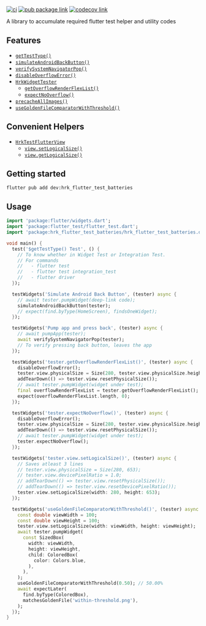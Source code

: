 [![ci][ci-badge]][ci-link]
[![pub package link][pub-badge]][pub-link]
[![codecov link][codecov-badge]][codecov-link]

A library to accumulate required flutter test helper and utility codes

## Features

- [`getTestType()`]
- [`simulateAndroidBackButton()`]
- [`verifySystemNavigatorPop()`]
- [`disableOverflowError()`]
- [`HrkWidgetTester`]
  - [`getOverflowRenderFlexList()`]
  - [`expectNoOverflow()`]
- [`precacheAllImages()`]
- [`useGoldenFileComparatorWithThreshold()`]

## Convenient Helpers

- [`HrkTestFlutterView`]
  - [`view.setLogicalSize()`]
  - [`view.getLogicalSize()`]

## Getting started

```console
flutter pub add dev:hrk_flutter_test_batteries
```

## Usage

```dart
import 'package:flutter/widgets.dart';
import 'package:flutter_test/flutter_test.dart';
import 'package:hrk_flutter_test_batteries/hrk_flutter_test_batteries.dart';

void main() {
  test('$getTestType() Test', () {
    // To know whether in Widget Test or Integration Test.
    // For commands
    //   - flutter test
    //   - flutter test integration_test
    //   - flutter driver
  });

  testWidgets('Simulate Android Back Button', (tester) async {
    // await tester.pumpWidget(deep-link code);
    simulateAndroidBackButton(tester);
    // expect(find.byType(HomeScreen), findsOneWidget);
  });

  testWidgets('Pump app and press back', (tester) async {
    // await pumpApp(tester);
    await verifySystemNavigatorPop(tester);
    // To verify pressing back button, leaves the app
  });

  testWidgets('tester.getOverflowRenderFlexList()', (tester) async {
    disableOverflowError();
    tester.view.physicalSize = Size(280, tester.view.physicalSize.height);
    addTearDown(() => tester.view.resetPhysicalSize());
    // await tester.pumpWidget(widget under test);
    final overflowRenderFlexList = tester.getOverflowRenderFlexList();
    expect(overflowRenderFlexList.length, 0);
  });

  testWidgets('tester.expectNoOverflow()', (tester) async {
    disableOverflowError();
    tester.view.physicalSize = Size(280, tester.view.physicalSize.height);
    addTearDown(() => tester.view.resetPhysicalSize());
    // await tester.pumpWidget(widget under test);
    tester.expectNoOverflow();
  });

  testWidgets('tester.view.setLogicalSize()', (tester) async {
    // Saves atleast 3 lines
    // tester.view.physicalSize = Size(280, 653);
    // tester.view.devicePixelRatio = 1.0;
    // addTearDown(() => tester.view.resetPhysicalSize());
    // addTearDown(() => tester.view.resetDevicePixelRatio());
    tester.view.setLogicalSize(width: 280, height: 653);
  });

  testWidgets('useGoldenFileComparatorWithThreshold()', (tester) async {
    const double viewWidth = 100;
    const double viewHeight = 100;
    tester.view.setLogicalSize(width: viewWidth, height: viewHeight);
    await tester.pumpWidget(
      const SizedBox(
        width: viewWidth,
        height: viewHeight,
        child: ColoredBox(
          color: Colors.blue,
        ),
      ),
    );
    useGoldenFileComparatorWithThreshold(0.50); // 50.00%
    await expectLater(
      find.byType(ColoredBox),
      matchesGoldenFile('within-threshold.png'),
    );
  });
}
```


[ci-badge]: https://github.com/hrishikesh-kadam/hrk_flutter_test_batteries/actions/workflows/ci.yaml/badge.svg
[ci-link]: https://github.com/hrishikesh-kadam/hrk_flutter_test_batteries/actions/workflows/ci.yaml
[pub-badge]: https://img.shields.io/pub/v/hrk_flutter_test_batteries.svg
[pub-link]: https://pub.dev/packages/hrk_flutter_test_batteries
[codecov-badge]: https://codecov.io/gh/hrishikesh-kadam/hrk_flutter_test_batteries/branch/main/graph/badge.svg
[codecov-link]: https://codecov.io/gh/hrishikesh-kadam/hrk_flutter_test_batteries
[`getTestType()`]: https://pub.dev/documentation/hrk_flutter_test_batteries/latest/hrk_flutter_test_batteries/getTestType.html
[`simulateAndroidBackButton()`]: https://pub.dev/documentation/hrk_flutter_test_batteries/latest/hrk_flutter_test_batteries/simulateAndroidBackButton.html
[`verifySystemNavigatorPop()`]: https://pub.dev/documentation/hrk_flutter_test_batteries/latest/hrk_flutter_test_batteries/verifySystemNavigatorPop.html
[`disableOverflowError()`]: https://pub.dev/documentation/hrk_flutter_test_batteries/latest/hrk_flutter_test_batteries/disableOverflowError.html
[`HrkWidgetTester`]: https://pub.dev/documentation/hrk_flutter_test_batteries/latest/hrk_flutter_test_batteries/HrkWidgetTester.html
[`getOverflowRenderFlexList()`]: https://pub.dev/documentation/hrk_flutter_test_batteries/latest/hrk_flutter_test_batteries/HrkWidgetTester/getOverflowRenderFlexList.html
[`expectNoOverflow()`]: https://pub.dev/documentation/hrk_flutter_test_batteries/latest/hrk_flutter_test_batteries/HrkWidgetTester/expectNoOverflow.html
[`precacheAllImages()`]: https://pub.dev/documentation/hrk_flutter_test_batteries/latest/hrk_flutter_test_batteries/precacheAllImages.html
[`useGoldenFileComparatorWithThreshold()`]: https://pub.dev/documentation/hrk_flutter_test_batteries/latest/hrk_flutter_test_batteries/useGoldenFileComparatorWithThreshold.html
[`HrkTestFlutterView`]: https://pub.dev/documentation/hrk_flutter_test_batteries/latest/hrk_flutter_test_batteries/HrkTestFlutterView.html
[`view.setLogicalSize()`]: https://pub.dev/documentation/hrk_flutter_test_batteries/latest/hrk_flutter_test_batteries/HrkTestFlutterView/setLogicalSize.html
[`view.getLogicalSize()`]: https://pub.dev/documentation/hrk_flutter_test_batteries/latest/hrk_flutter_test_batteries/HrkTestFlutterView/getLogicalSize.html
